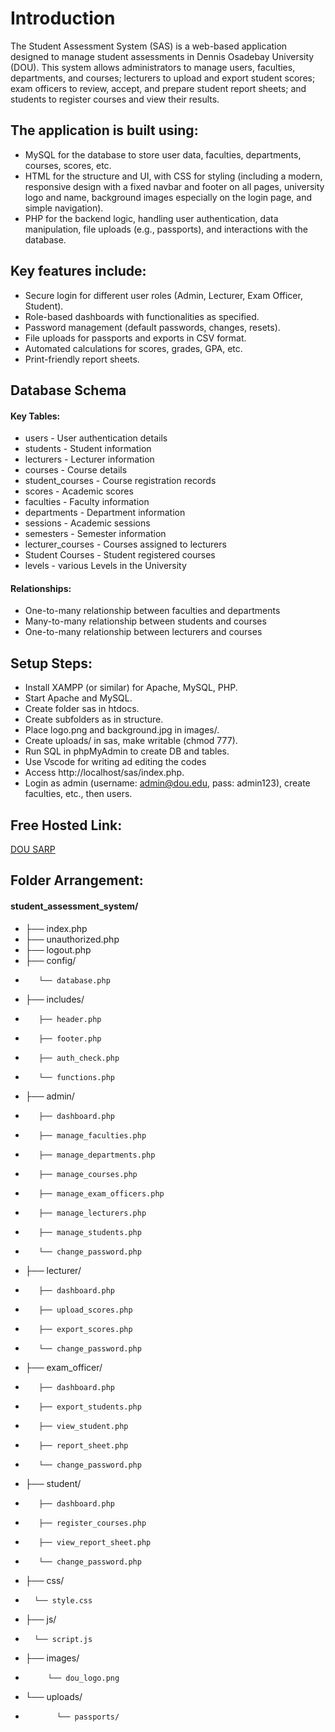 # Introduction

The Student Assessment System (SAS) is a web-based application designed to manage student assessments in Dennis Osadebay University (DOU). This system allows administrators to manage users, faculties, departments, and courses; lecturers to upload and export student scores; exam officers to review, accept, and prepare student report sheets; and students to register courses and view their results.

## The application is built using:
- MySQL for the database to store user data, faculties, departments, courses, scores, etc.
- HTML for the structure and UI, with CSS for styling (including a modern, responsive design with a fixed navbar and footer on all pages, university logo and name, background images especially on the login page, and simple navigation).
- PHP for the backend logic, handling user authentication, data manipulation, file uploads (e.g., passports), and interactions with the database.

## Key features include:
- Secure login for different user roles (Admin, Lecturer, Exam Officer, Student).
- Role-based dashboards with functionalities as specified.
- Password management (default passwords, changes, resets).
- File uploads for passports and exports in CSV format.
- Automated calculations for scores, grades, GPA, etc.
- Print-friendly report sheets.

## Database Schema
#### Key Tables:
- users - User authentication details
- students - Student information
- lecturers - Lecturer information
- courses - Course details
- student_courses - Course registration records
- scores - Academic scores
- faculties - Faculty information
- departments - Department information
- sessions - Academic sessions
- semesters - Semester information
- lecturer_courses - Courses assigned to lecturers
- Student Courses - Student registered courses
- levels - various Levels in the University

#### Relationships:
- One-to-many relationship between faculties and departments
- Many-to-many relationship between students and courses
- One-to-many relationship between lecturers and courses

## Setup Steps:
- Install XAMPP (or similar) for Apache, MySQL, PHP.
- Start Apache and MySQL.
- Create folder sas in htdocs.
- Create subfolders as in structure.
- Place logo.png and background.jpg in images/.
- Create uploads/ in sas, make writable (chmod 777).
- Run SQL in phpMyAdmin to create DB and tables.
- Use Vscode for writing ad editing the codes
- Access http://localhost/sas/index.php.
- Login as admin (username: admin@dou.edu, pass: admin123), create faculties, etc., then users.

## Free Hosted Link:
   [DOU SARP](https://dou-sarp.uk)

## Folder Arrangement:
#### student_assessment_system/
- ├── index.php
- ├── unauthorized.php
- ├── logout.php
- ├── config/
-        └── database.php
- ├── includes/
-        ├── header.php
-        ├── footer.php
-        ├── auth_check.php
-        └── functions.php
- ├── admin/
-        ├── dashboard.php
-        ├── manage_faculties.php
-        ├── manage_departments.php
-        ├── manage_courses.php
-        ├── manage_exam_officers.php
-        ├── manage_lecturers.php
-        ├── manage_students.php
-        └── change_password.php
- ├── lecturer/
-        ├── dashboard.php
-        ├── upload_scores.php
-        ├── export_scores.php
-        └── change_password.php
- ├── exam_officer/
-        ├── dashboard.php
-        ├── export_students.php
-        ├── view_student.php
-        ├── report_sheet.php
-        └── change_password.php
- ├── student/
-        ├── dashboard.php
-        ├── register_courses.php
-        ├── view_report_sheet.php
-        └── change_password.php
- ├── css/
-       └── style.css
- ├── js/
-       └── script.js
- ├── images/
-          └── dou_logo.png
- └── uploads/
-            └── passports/
